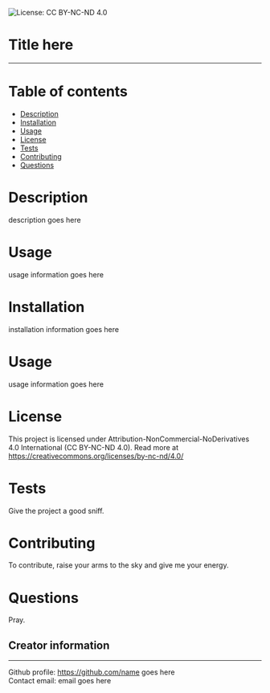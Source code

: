 
![License: CC BY-NC-ND 4.0](https://licensebuttons.net/l/by-nc-nd/4.0/80x15.png)
# Title here
---

# Table of contents
- [Description](#description)
- [Installation](#installation)
- [Usage](#usage)
- [License](#license)
- [Tests](#tests)
- [Contributing](#Contributing)
- [Questions](#questions)


# Description
description goes here

# Usage
usage information goes here

# Installation
installation information goes here

# Usage
usage information goes here

# License
This project is licensed under Attribution-NonCommercial-NoDerivatives 4.0 International (CC BY-NC-ND 4.0). Read more at https://creativecommons.org/licenses/by-nc-nd/4.0/

# Tests
Give the project a good sniff.

# Contributing
To contribute, raise your arms to the sky and give me your energy.

# Questions
Pray.

## Creator information
---
Github profile: https://github.com/name goes here  
Contact email: email goes here



